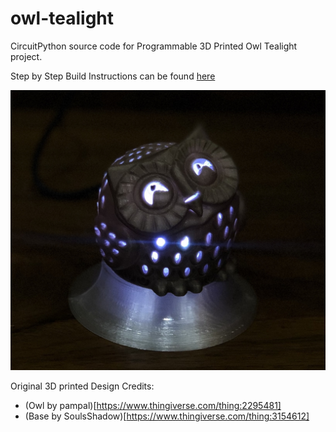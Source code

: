 # owl-tealight
CircuitPython source code for Programmable 3D Printed Owl Tealight project.

Step by Step Build Instructions can be found [here](https://codensolder.com/blog/programmable-owl-tealight)

![Owl Tealight](https://github.com/iayanpahwa/owl-tealight/blob/master/assets/owl.jpg)

Original 3D printed Design Credits:

- (Owl by pampal)[https://www.thingiverse.com/thing:2295481]
- (Base by SoulsShadow)[https://www.thingiverse.com/thing:3154612]
